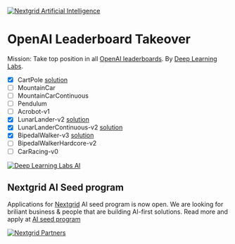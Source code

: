 [![Nextgrid Artificial Intelligence](https://storage.googleapis.com/nextgrid_github_repo_visuals/Github%20Graphics%20/big-banner.jpg)](https://nextgrid.ai)

# OpenAI Leaderboard Takeover

Mission: Take top position in all [OpenAI leaderboards](https://github.com/openai/gym/wiki/Leaderboard). By [Deep Learning Labs](https://nextgrid.ai/deep-learning-labs/).

- [x] CartPole [solution](https://github.com/nextgrid/deep-learning-labs-openAI/tree/main/cartpole)
- [ ] MountainCar
- [ ] MountainCarContinuous
- [ ] Pendulum
- [ ] Acrobot-v1
- [x] LunarLander-v2 [solution](https://github.com/nextgrid/deep-learning-labs-openAI/tree/main/lunarlander)
- [x] LunarLanderContinuous-v2 [solution](https://github.com/nextgrid/deep-learning-labs-openAI/blob/main/lunarlandercontinues)
- [X] BipedalWalker-v3 [solution](https://github.com/nextgrid/deep-learning-labs-openAI/tree/main/BipedalWalker-v3) 
- [ ] BipedalWalkerHardcore-v2
- [ ] CarRacing-v0

[![Deep Learning Labs AI ](https://storage.googleapis.com/nextgrid_github_repo_visuals/Github%20Graphics%20/small-banner.jpg)](https://nextgrid.ai/dll)

## Nextgrid AI Seed program

Applications for [Nextgrid](https://nextgrid.ai) AI seed program is now open. We are looking for briliant business & people that are building AI-first solutions. Read more and apply at [AI seed program](https://nextgrid.ai/seed/)

[![Nextgrid Partners](https://storage.googleapis.com/nextgrid_github_repo_visuals/Github%20Graphics%20/partner-banner.jpg)](https://nextgrid.ai/partners/)
